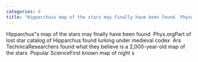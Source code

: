 ```yaml
---
categories: d
title: "Hipparchuss map of the stars may finally have been found  Physorg"
---
```

Hipparchus"s map of the stars may finally have been found&nbsp;&nbsp;Phys.orgPart of lost star catalog of Hipparchus found lurking under medieval codex&nbsp;&nbsp;Ars TechnicaResearchers found what they believe is a 2,000-year-old map of the stars&nbsp;&nbsp;Popular ScienceFirst known map of night s